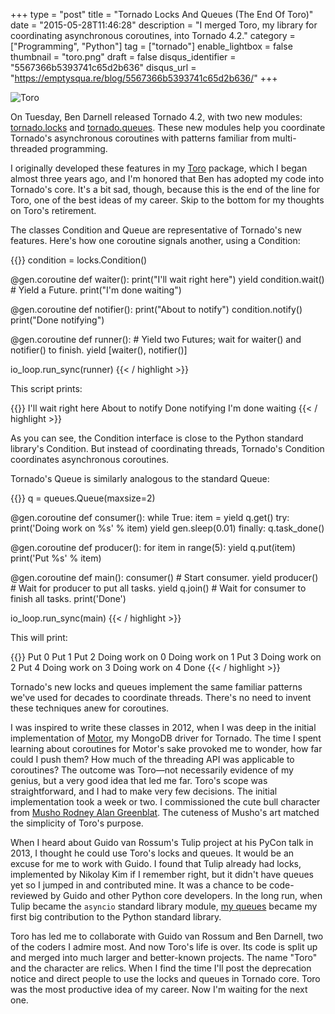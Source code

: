 +++
type = "post"
title = "Tornado Locks And Queues (The End Of Toro)"
date = "2015-05-28T11:46:28"
description = "I merged Toro, my library for coordinating asynchronous coroutines, into Tornado 4.2."
category = ["Programming", "Python"]
tag = ["tornado"]
enable_lightbox = false
thumbnail = "toro.png"
draft = false
disqus_identifier = "5567366b5393741c65d2b636"
disqus_url = "https://emptysqua.re/blog/5567366b5393741c65d2b636/"
+++

<p><img alt="Toro" border="0" src="toro.png" style="display:block; margin-left:auto; margin-right:auto;" title="toro.png"/></p>
<p>On Tuesday, Ben Darnell released Tornado 4.2, with two new modules: <a href="http://www.tornadoweb.org/en/stable/locks.html">tornado.locks</a> and <a href="http://www.tornadoweb.org/en/stable/queues.html">tornado.queues</a>. These new modules help you coordinate Tornado's asynchronous coroutines with patterns familiar from multi-threaded programming.</p>
<p>I originally developed these features in my <a href="https://toro.readthedocs.org/">Toro</a> package, which I began almost three years ago, and I'm honored that Ben has adopted my code into Tornado's core. It's a bit sad, though, because this is the end of the line for Toro, one of the best ideas of my career. Skip to the bottom for my thoughts on Toro's retirement.</p>
<p>The classes Condition and Queue are representative of Tornado's new features. Here's how one coroutine signals another, using a Condition:</p>

{{<highlight python3>}}
condition = locks.Condition()

@gen.coroutine
def waiter():
    print("I'll wait right here")
    yield condition.wait()  # Yield a Future.
    print("I'm done waiting")

@gen.coroutine
def notifier():
    print("About to notify")
    condition.notify()
    print("Done notifying")

@gen.coroutine
def runner():
    # Yield two Futures; wait for waiter() and notifier() to finish.
    yield [waiter(), notifier()]

io_loop.run_sync(runner)
{{< / highlight >}}

<p>This script prints:</p>

{{<highlight plain>}}
I'll wait right here
About to notify
Done notifying
I'm done waiting
{{< / highlight >}}

<p>As you can see, the Condition interface is close to the Python standard library's Condition. But instead of coordinating threads, Tornado's Condition coordinates asynchronous coroutines.</p>
<p>Tornado's Queue is similarly analogous to the standard Queue:</p>

{{<highlight python3>}}
q = queues.Queue(maxsize=2)

@gen.coroutine
def consumer():
    while True:
        item = yield q.get()
        try:
            print('Doing work on %s' % item)
            yield gen.sleep(0.01)
        finally:
            q.task_done()

@gen.coroutine
def producer():
    for item in range(5):
        yield q.put(item)
        print('Put %s' % item)

@gen.coroutine
def main():
    consumer()           # Start consumer.
    yield producer()     # Wait for producer to put all tasks.
    yield q.join()       # Wait for consumer to finish all tasks.
    print('Done')

io_loop.run_sync(main)
{{< / highlight >}}

<p>This will print:</p>

{{<highlight plain>}}
Put 0
Put 1
Put 2
Doing work on 0
Doing work on 1
Put 3
Doing work on 2
Put 4
Doing work on 3
Doing work on 4
Done
{{< / highlight >}}

<p>Tornado's new locks and queues implement the same familiar patterns we've used for decades to coordinate threads. There's no need to invent these techniques anew for coroutines.</p>
<p>I was inspired to write these classes in 2012, when I was deep in the initial implementation of <a href="https://motor.readthedocs.org/">Motor</a>, my MongoDB driver for Tornado. The time I spent learning about coroutines for Motor's sake provoked me to wonder, how far could I push them? How much of the threading API was applicable to coroutines? The outcome was Toro—not necessarily evidence of my genius, but a very good idea that led me far. Toro's scope was straightforward, and I had to make very few decisions. The initial implementation took a week or two. I commissioned the cute bull character from <a href="http://whimsyload.com/">Musho Rodney Alan Greenblat</a>. The cuteness of Musho's art matched the simplicity of Toro's purpose.</p>
<p>When I heard about Guido van Rossum's Tulip project at his PyCon talk in 2013, I thought he could use Toro's locks and queues. It would be an excuse for me to work with Guido. I found that Tulip already had locks, implemented by Nikolay Kim if I remember right, but it didn't have queues yet so I jumped in and contributed mine. It was a chance to be code-reviewed by Guido and other Python core developers. In the long run, when Tulip became the <code>asyncio</code> standard library module, <a href="https://docs.python.org/3.4/library/asyncio-queue.html">my queues</a> became my first big contribution to the Python standard library.</p>
<p>Toro has led me to collaborate with Guido van Rossum and Ben Darnell, two of the coders I admire most. And now Toro's life is over. Its code is split up and merged into much larger and better-known projects. The name "Toro" and the character are relics. When I find the time I'll post the deprecation notice and direct people to use the locks and queues in Tornado core. Toro was the most productive idea of my career. Now I'm waiting for the next one.</p>
